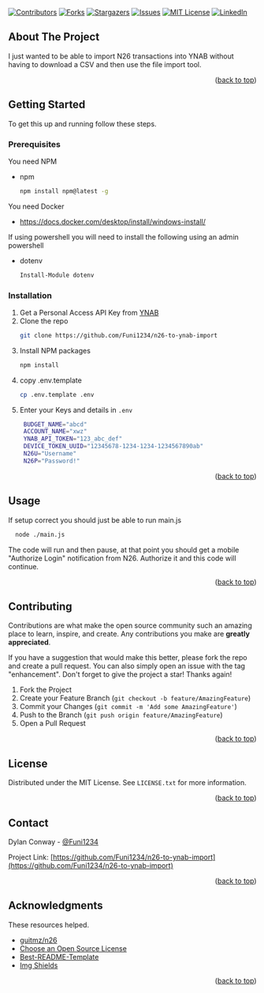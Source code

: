 


<!-- Improved compatibility of back to top link: See: https://github.com/othneildrew/Best-README-Template/pull/73 -->
<a name="readme-top"></a>
<!--
*** Thanks for checking out the Best-README-Template. If you have a suggestion
*** that would make this better, please fork the repo and create a pull request
*** or simply open an issue with the tag "enhancement".
*** Don't forget to give the project a star!
*** Thanks again! Now go create something AMAZING! :D
-->



<!-- PROJECT SHIELDS -->
<!--
*** I'm using markdown "reference style" links for readability.
*** Reference links are enclosed in brackets [ ] instead of parentheses ( ).
*** See the bottom of this document for the declaration of the reference variables
*** for contributors-url, forks-url, etc. This is an optional, concise syntax you may use.
*** https://www.markdownguide.org/basic-syntax/#reference-style-links
-->
[![Contributors][contributors-shield]][contributors-url]
[![Forks][forks-shield]][forks-url]
[![Stargazers][stars-shield]][stars-url]
[![Issues][issues-shield]][issues-url]
[![MIT License][license-shield]][license-url]
[![LinkedIn][linkedin-shield]][linkedin-url]



<!-- ABOUT THE PROJECT -->
## About The Project

I just wanted to be able to import N26 transactions into YNAB without having to download a CSV and then use the file import tool.

<p align="right">(<a href="#readme-top">back to top</a>)</p>

<!-- GETTING STARTED -->
## Getting Started

To get this up and running follow these steps.

### Prerequisites

You need NPM
* npm
  ```sh
  npm install npm@latest -g
  ```

You need Docker
* https://docs.docker.com/desktop/install/windows-install/

If using powershell you will need to install the following using an admin powershell
* dotenv
  ```sh
  Install-Module dotenv
  ```
### Installation

1. Get a Personal Access API Key from [YNAB](https://app.ynab.com/settings/developer)
2. Clone the repo
   ```sh
   git clone https://github.com/Funi1234/n26-to-ynab-import
   ```
3. Install NPM packages
   ```sh
   npm install
   ```
4. copy .env.template
   ```sh
   cp .env.template .env
   ```
5. Enter your Keys and details in `.env`
   ```sh
    BUDGET_NAME="abcd"
    ACCOUNT_NAME="xwz"
    YNAB_API_TOKEN="123_abc_def"
    DEVICE_TOKEN_UUID="12345678-1234-1234-1234567890ab"
    N26U="Username"
    N26P="Password!"
   ```

<p align="right">(<a href="#readme-top">back to top</a>)</p>



<!-- USAGE EXAMPLES -->
## Usage

If setup correct you should just be able to run main.js

```sh
  node ./main.js
  ```

The code will run and then pause, at that point you should get a mobile "Authorize Login" notification from N26. Authorize it and this code will continue.

<p align="right">(<a href="#readme-top">back to top</a>)</p>


<!-- CONTRIBUTING -->
## Contributing

Contributions are what make the open source community such an amazing place to learn, inspire, and create. Any contributions you make are **greatly appreciated**.

If you have a suggestion that would make this better, please fork the repo and create a pull request. You can also simply open an issue with the tag "enhancement".
Don't forget to give the project a star! Thanks again!

1. Fork the Project
2. Create your Feature Branch (`git checkout -b feature/AmazingFeature`)
3. Commit your Changes (`git commit -m 'Add some AmazingFeature'`)
4. Push to the Branch (`git push origin feature/AmazingFeature`)
5. Open a Pull Request

<p align="right">(<a href="#readme-top">back to top</a>)</p>



<!-- LICENSE -->
## License

Distributed under the MIT License. See `LICENSE.txt` for more information.

<p align="right">(<a href="#readme-top">back to top</a>)</p>



<!-- CONTACT -->
## Contact

Dylan Conway - [@Funi1234](https://twitter.com/Funi1234)

Project Link: [https://github.com/Funi1234/n26-to-ynab-import](https://github.com/Funi1234/n26-to-ynab-import)

<p align="right">(<a href="#readme-top">back to top</a>)</p>



<!-- ACKNOWLEDGMENTS -->
## Acknowledgments

These resources helped.

* [guitmz/n26](https://github.com/guitmz/n26)
* [Choose an Open Source License](https://choosealicense.com)
* [Best-README-Template](https://github.com/othneildrew/Best-README-Template)
* [Img Shields](https://shields.io)

<p align="right">(<a href="#readme-top">back to top</a>)</p>



<!-- MARKDOWN LINKS & IMAGES -->
<!-- https://www.markdownguide.org/basic-syntax/#reference-style-links -->
[contributors-shield]: https://img.shields.io/github/contributors/Funi1234/n26-to-ynab-import.svg?style=for-the-badge
[contributors-url]: https://github.com/Funi1234/n26-to-ynab-import/graphs/contributors
[forks-shield]: https://img.shields.io/github/forks/Funi1234/n26-to-ynab-import.svg?style=for-the-badge
[forks-url]: https://github.com/Funi1234/n26-to-ynab-import/network/members
[stars-shield]: https://img.shields.io/github/stars/Funi1234/n26-to-ynab-import.svg?style=for-the-badge
[stars-url]: https://github.com/Funi1234/n26-to-ynab-import/stargazers
[issues-shield]: https://img.shields.io/github/issues/Funi1234/n26-to-ynab-import.svg?style=for-the-badge
[issues-url]: https://github.com/Funi1234/n26-to-ynab-import/issues
[license-shield]: https://img.shields.io/github/license/Funi1234/n26-to-ynab-import.svg?style=for-the-badge
[license-url]: https://github.com/Funi1234/n26-to-ynab-import/blob/master/LICENSE.txt
[linkedin-shield]: https://img.shields.io/badge/-LinkedIn-black.svg?style=for-the-badge&logo=linkedin&colorB=555
[linkedin-url]: https://www.linkedin.com/in/dylanconway
